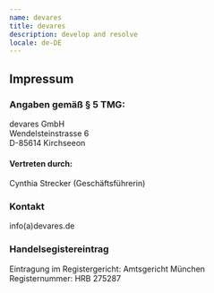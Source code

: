 ```yaml
---
name: devares
title: devares
description: develop and resolve
locale: de-DE
---
```

## Impressum

### Angaben gemäß § 5 TMG:
devares GmbH<br/>
Wendelsteinstrasse 6<br/>
D-85614 Kirchseeon

#### Vertreten durch:

Cynthia Strecker (Geschäftsführerin)

### Kontakt
info(a)devares.de

### Handelsegistereintrag
Eintragung im Registergericht: Amtsgericht München<br/>
Registernummer: HRB 275287
